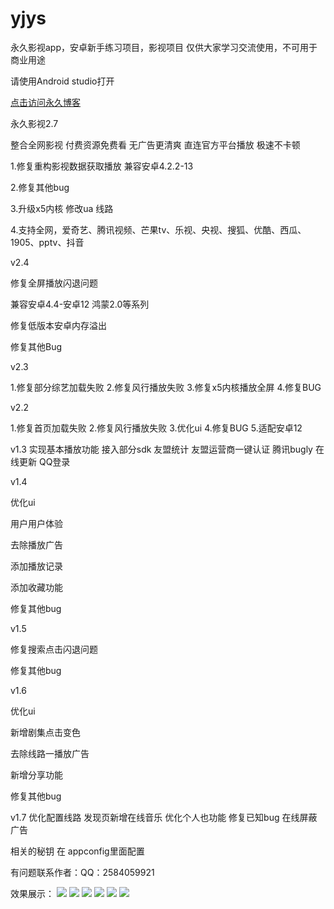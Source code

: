 # yjys
永久影视app，安卓新手练习项目，影视项目
仅供大家学习交流使用，不可用于商业用途

请使用Android studio打开

<a href="https://www.eonml.cn/">点击访问永久博客</a>

永久影视2.7

整合全网影视 付费资源免费看 无广告更清爽 直连官方平台播放 极速不卡顿

1.修复重构影视数据获取播放 兼容安卓4.2.2-13

2.修复其他bug 

3.升级x5内核 修改ua 线路

4.支持全网，爱奇艺、腾讯视频、芒果tv、乐视、央视、搜狐、优酷、西瓜、1905、pptv、抖音

v2.4

修复全屏播放闪退问题

兼容安卓4.4-安卓12 鸿蒙2.0等系列

修复低版本安卓内存溢出

修复其他Bug

v2.3

1.修复部分综艺加载失败
2.修复风行播放失败
3.修复x5内核播放全屏
4.修复BUG

v2.2

1.修复首页加载失败
2.修复风行播放失败
3.优化ui
4.修复BUG
5.适配安卓12

v1.3 实现基本播放功能 接入部分sdk
友盟统计
友盟运营商一键认证
腾讯bugly 在线更新
QQ登录

v1.4

优化ui

用户用户体验

去除播放广告

添加播放记录

添加收藏功能

修复其他bug



v1.5

修复搜索点击闪退问题

修复其他bug



v1.6

优化ui

新增剧集点击变色

去除线路一播放广告

新增分享功能

修复其他bug



v1.7
优化配置线路
发现页新增在线音乐
优化个人也功能
修复已知bug
在线屏蔽广告

相关的秘钥 在 appconfig里面配置

有问题联系作者：QQ：2584059921

效果展示：
<img src="https://www.eonml.cn/zb_users/upload/2021/09/202109011442365914797.png">
<img src="https://www.eonml.cn/zb_users/upload/2021/09/202109011453212036583.png">
<img src="https://www.eonml.cn/zb_users/upload/2021/09/202109011453397054003.png" >
<img src="https://www.eonml.cn/zb_users/upload/2021/09/202109011505557067287.png" >
<img src="https://www.eonml.cn/zb_users/upload/2021/09/202109011506285991163.png">
<img src="https://www.eonml.cn/zb_users/upload/2021/09/202109011507066554725.png">


